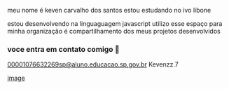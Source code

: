 meu nome é keven carvalho dos santos
estou estudando no ivo libone

estou desenvolvendo na linguaguagem javascript
utilizo esse espaço para minha organização é compartilhamento dos meus projetos desenvolvidos

### voce entra em contato comigo 🥇

00001076632269sp@aluno.educacao.sp.gov.br
Kevenzz.7

![]()[image](https://github.com/user-attachments/assets/e7c0379c-4414-4219-8b15-094f40a0f2b8)

